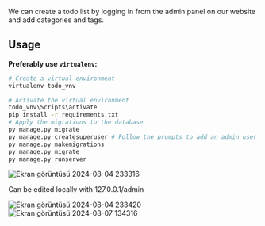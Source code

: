 We can create a todo list by logging in from the admin panel on our website and add categories and tags.


## Usage

**Preferably use `virtualenv`:**

```bash
# Create a virtual environment
virtualenv todo_vnv

# Activate the virtual environment
todo_vnv\Scripts\activate
pip install -r requirements.txt
# Apply the migrations to the database 
py manage.py migrate 
py manage.py createsuperuser # Follow the prompts to add an admin user
py manage.py makemigrations
py manage.py migrate
py manage.py runserver   		
```
![Ekran görüntüsü 2024-08-04 233316](https://github.com/user-attachments/assets/d56150b3-0296-44c1-ac9b-df38aa6e1078)


Can be edited locally with 127.0.0.1/admin

![Ekran görüntüsü 2024-08-04 233420](https://github.com/user-attachments/assets/7318b8d6-7c92-42a4-b81a-341b48bcf9c6)
![Ekran görüntüsü 2024-08-07 134316](https://github.com/user-attachments/assets/71157cdb-76fe-42db-9927-8b16fb94e55c)

